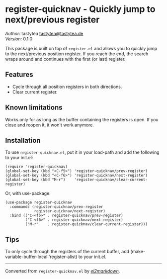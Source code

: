 # register-quicknav - Quickly jump to next/previous register

*Author:* tastytea <tastytea@tastytea.de><br>
*Version:* 0.1.0<br>

This package is built on top of `register.el` and allows you to quickly jump
to the next/previous position register.  If you reach the end, the search
wraps around and continues with the first (or last) register.

## Features

* Cycle through all position registers in both directions.
* Clear current register.

## Known limitations

Works only for as long as the buffer containing the registers is open.  If
you close and reopen it, it won't work anymore.

## Installation

To use `register-quicknav.el`, put it in your load-path and add the following
to your init.el:

    (require 'register-quicknav)
    (global-set-key (kbd "<C-f5>") 'register-quicknav/prev-register)
    (global-set-key (kbd "<C-f6>") 'register-quicknav/next-register)
    (global-set-key (kbd "M-r")    'register-quicknav/clear-current-register)

Or, with use-package:

    (use-package register-quicknav
      :commands (register-quicknav/prev-register
                 register-quicknav/next-register)
      :bind (("C-<f5>" . register-quicknav/prev-register)
             ("C-<f6>" . register-quicknav/next-register)
             ("M-r"    . register-quicknav/clear-current-register)))

## Tips

To only cycle through the registers of the current buffer, add
    (make-variable-buffer-local 'register-alist)
to your init.el.


---
Converted from `register-quicknav.el` by [*el2markdown*](https://github.com/Lindydancer/el2markdown).
